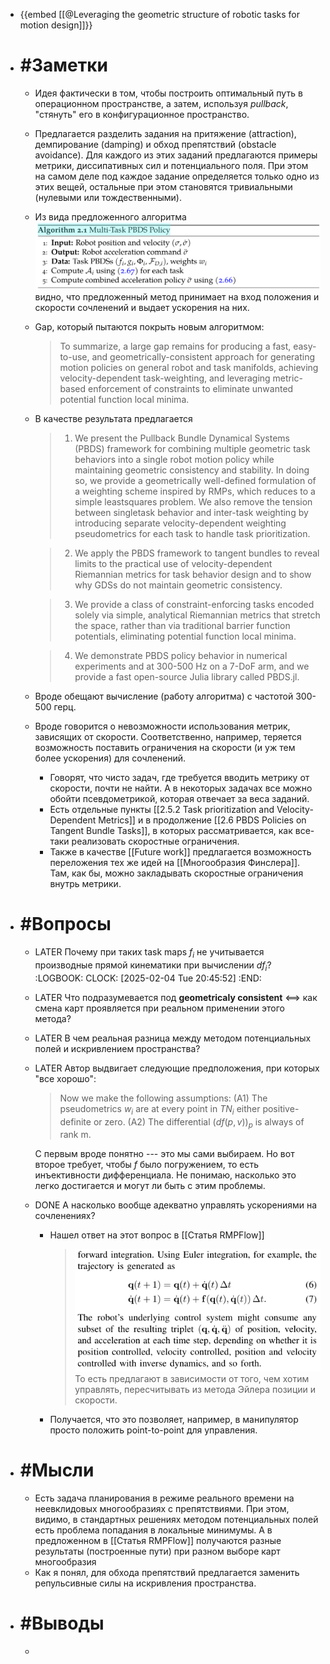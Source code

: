 - {{embed [[@Leveraging the geometric structure of robotic tasks for motion design]]}}
- # #Заметки
	- Идея фактически в том, чтобы построить оптимальный путь в операционном пространстве, а затем, используя _pullback_, "стянуть" его в конфигурационное пространство.
	- Предлагается разделить задания на притяжение (attraction), демпирование (damping) и обход препятствий (obstacle avoidance). Для каждого из этих заданий предлагаются примеры метрики, диссипативных сил и потенциального поля. При этом на самом деле под каждое задание определяется только одно из этих вещей, остальные при этом становятся тривиальными (нулевыми или тождественными).
	- Из вида предложенного алгоритма ![image.png](../assets/image_1738655381759_0.png) видно, что предложенный метод принимает на вход положения и скорости сочленений и выдает ускорения на них.
	- Gap, который пытаются покрыть новым алгоритмом:
	  > To summarize, a large gap remains for producing a fast, easy-to-use, and geometrically-consistent approach for generating motion policies on general robot and task manifolds, achieving velocity-dependent task-weighting, and leveraging metric-based enforcement of constraints to eliminate unwanted potential function local minima.
	- В качестве результата предлагается
	  > 1) We present the Pullback Bundle Dynamical Systems (PBDS) framework for combining multiple geometric task behaviors into a single robot motion policy while maintaining geometric consistency and stability. In doing so, we provide a geometrically well-defined formulation of a weighting scheme inspired by RMPs, which reduces to a simple leastsquares problem. We also remove the tension between singletask behavior and inter-task weighting by introducing separate velocity-dependent weighting pseudometrics for each task to handle task prioritization.
	  
	  > 2) We apply the PBDS framework to tangent bundles to reveal limits to the practical use of velocity-dependent Riemannian metrics for task behavior design and to show why GDSs do not maintain geometric consistency. 
	  
	  > 3) We provide a class of constraint-enforcing tasks encoded solely via simple, analytical Riemannian metrics that stretch the space, rather than via traditional barrier function potentials, eliminating potential function local minima. 
	  
	  > 4) We demonstrate PBDS policy behavior in numerical experiments and at 300-500 Hz on a 7-DoF arm, and we provide a fast open-source Julia library called PBDS.jl.
	- Вроде обещают вычисление (работу алгоритма) с частотой 300-500 герц.
	- Вроде говорится о невозможности использования метрик, зависящих от скорости. Соответственно, например, теряется возможность поставить ограничения на скорости (и уж тем более ускорения) для сочленений.
		- Говорят, что чисто задач, где требуется вводить метрику от скорости, почти не найти. А в некоторых задачах все можно обойти псевдометрикой, которая отвечает за веса заданий.
		- Есть отдельные пункты [[2.5.2 Task prioritization and Velocity-Dependent Metrics]] и в продолжение [[2.6 PBDS Policies on Tangent Bundle Tasks]], в которых рассматривается, как все-таки реализовать скоростные ограничения.
		- Также в качестве [[Future work]] предлагается возможность переложения тех же идей на [[Многообразия Финслера]]. Там, как бы, можно закладывать скоростные ограничения внутрь метрики.
- # #Вопросы
	- LATER Почему при таких task maps $f_i$ не учитывается производные прямой кинематики при вычислении $df_i$?
	  :LOGBOOK:
	  CLOCK: [2025-02-04 Tue 20:45:52]
	  :END:
	- LATER Что подразумевается под __geometricaly consistent__ <==> как смена карт проявляется при реальном применении этого метода?
	- LATER В чем реальная разница между методом потенциальных полей и искривлением пространства?
	- LATER Автор выдвигает следующие предположения, при которых "все хорошо":
	  > Now we make the following assumptions: 
	  (A1) The pseudometrics $w_i$ are at every point in $TN_i$ either positive-definite or zero. 
	  (A2) The differential $(d f(p,v))_p$ is always of rank m. 
	  
	  С первым вроде понятно --- это мы сами выбираем. Но вот второе требует, чтобы $f$ было погружением, то есть инъективности дифференциала. Не понимаю, насколько это легко достигается и могут ли быть с этим проблемы.
	- DONE А насколько вообще адекватно управлять ускорениями на сочленениях?
		- Нашел ответ на этот вопрос в [[Статья RMPFlow]]
		  > ![image.png](../assets/image_1738691346372_0.png)
		  То есть предлагают в зависимости от того, чем хотим управлять, пересчитывать из метода Эйлера позиции и скорости.
		- Получается, что это позволяет, например, в манипулятор просто положить point-to-point для управления.
- # #Мысли
	- Есть задача планирования в режиме реального времени на неевклидовых многообразиях с препятствиями. При этом, видимо, в стандартных решениях методом потенциальных полей есть проблема попадания в локальные минимумы. А в предложенном в [[Статья RMPFlow]] получаются разные результаты (построенные пути) при разном выборе карт многообразия
	- Как я понял, для обхода препятствий предлагается заменить репульсивные силы на искривления пространства.
- # #Выводы
	-